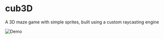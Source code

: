# cub3D
A 3D maze game with simple sprites, built using a custom raycasting engine

![Demo](/docs/cub3D-demo.gif?raw=true "Demo of gameplay")
